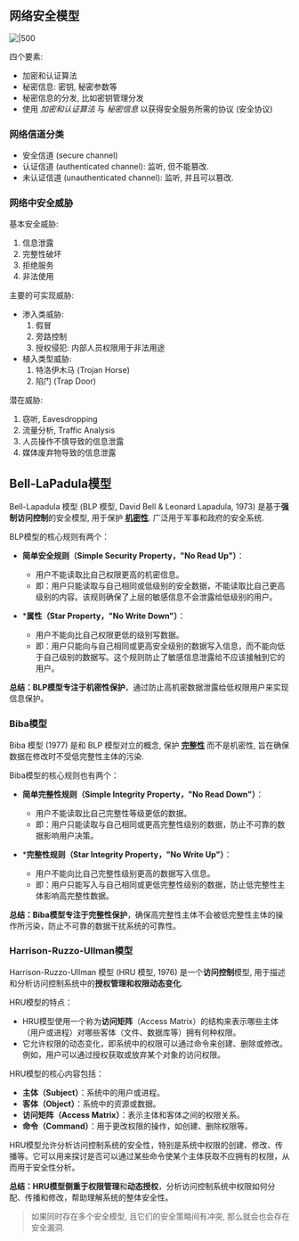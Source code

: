 ## 网络安全模型

![|500](../../attach/Pasted%20image%2020230611205541.png)

四个要素:
- 加密和认证算法
- 秘密信息: 密钥, 秘密参数等
- 秘密信息的分发, 比如密钥管理分发
- 使用 *加密和认证算法* 与 *秘密信息* 以获得安全服务所需的协议 (安全协议)

### 网络信道分类

- 安全信道 (secure channel)
- 认证信道 (authenticated channel): 监听, 但不能篡改.
- 未认证信道 (unauthenticated channel): 监听, 并且可以篡改.

### 网络中安全威胁

基本安全威胁:
1. 信息泄露
2. 完整性破坏 
3. 拒绝服务   
4. 非法使用 

主要的可实现威胁:
- 渗入类威胁:
	1. 假冒
	2. 旁路控制
	3. 授权侵犯: 内部人员权限用于非法用途
- 植入类型威胁:
	1. 特洛伊木马 (Trojan Horse)
	2. 陷门 (Trap Door)

潜在威胁:
1. 窃听, Eavesdropping
2. 流量分析, Traffic Analysis
3. 人员操作不慎导致的信息泄露
4. 媒体废弃物导致的信息泄露


## Bell-LaPadula模型

Bell-Lapadula 模型 (BLP 模型, David Bell & Leonard Lapadula, 1973) 是基于**强制访问控制**的安全模型, 用于保护 **[机密性](./ReadMe.md#安全服务及安全机制)**. 广泛用于军事和政府的安全系统.

BLP模型的核心规则有两个：

- **简单安全规则（Simple Security Property，"No Read Up"）**：
  - 用户不能读取比自己权限更高的机密信息。
  - 即：用户只能读取与自己相同或低级别的安全数据，不能读取比自己更高级别的内容。该规则确保了上层的敏感信息不会泄露给低级别的用户。

- ***属性（Star Property，"No Write Down"）**：
  - 用户不能向比自己权限更低的级别写数据。
  - 即：用户只能向与自己相同或更高安全级别的数据写入信息，而不能向低于自己级别的数据写。这个规则防止了敏感信息泄露给不应该接触到它的用户。

**总结：**BLP模型专注于**机密性保护**，通过防止高机密数据泄露给低权限用户来实现信息保护。

### Biba模型

Biba 模型 (1977) 是和 BLP 模型对立的概念, 保护 **[完整性](./ReadMe.md)** 而不是机密性, 旨在确保数据在修改时不受低完整性主体的污染. 

Biba模型的核心规则也有两个：

- **简单完整性规则（Simple Integrity Property，"No Read Down"）**：
  - 用户不能读取比自己完整性等级更低的数据。
  - 即：用户只能读取与自己相同或更高完整性级别的数据，防止不可靠的数据影响用户决策。

- ***完整性规则（Star Integrity Property，"No Write Up"）**：
  - 用户不能向比自己完整性级别更高的数据写入信息。
  - 即：用户只能写入与自己相同或更低完整性级别的数据，防止低完整性主体影响高完整性数据。

**总结：**Biba模型专注于**完整性保护**，确保高完整性主体不会被低完整性主体的操作所污染，防止不可靠的数据干扰系统的可靠性。

### Harrison-Ruzzo-Ullman模型

Harrison-Ruzzo-Ullman 模型 (HRU 模型, 1976) 是一个**访问控制**模型, 用于描述和分析访问控制系统中的**授权管理和权限动态变化**.

HRU模型的特点：

- HRU模型使用一个称为**访问矩阵**（Access Matrix）的结构来表示哪些主体（用户或进程）对哪些客体（文件、数据库等）拥有何种权限。
- 它允许权限的动态变化，即系统中的权限可以通过命令来创建、删除或修改。例如，用户可以通过授权获取或放弃某个对象的访问权限。

HRU模型的核心内容包括：
- **主体（Subject）**：系统中的用户或进程。
- **客体（Object）**：系统中的资源或数据。
- **访问矩阵（Access Matrix）**：表示主体和客体之间的权限关系。
- **命令（Command）**：用于更改权限的操作，如创建、删除权限等。

HRU模型允许分析访问控制系统的安全性，特别是系统中权限的创建、修改、传播等。它可以用来探讨是否可以通过某些命令使某个主体获取不应拥有的权限，从而用于安全性分析。

**总结：**HRU模型侧重于**权限管理**和**动态授权**，分析访问控制系统中权限如何分配、传播和修改，帮助理解系统的整体安全性。

> 如果同时存在多个安全模型, 且它们的安全策略间有冲突, 那么就会也会存在安全漏洞.